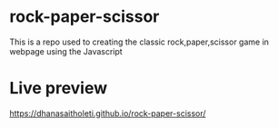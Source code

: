# rock-paper-scissor
This is a repo used to creating the classic rock,paper,scissor game in webpage using the Javascript


# Live preview
https://dhanasaitholeti.github.io/rock-paper-scissor/
